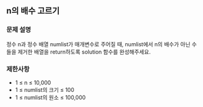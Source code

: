 ## n의 배수 고르기

### 문제 설명

정수 n과 정수 배열 numlist가 매개변수로 주어질 때, numlist에서 n의 배수가 아닌 수들을 제거한 배열을 return하도록 solution 함수를 완성해주세요.

### 제한사항

* 1 ≤ n ≤ 10,000
* 1 ≤ numlist의 크기 ≤ 100
* 1 ≤ numlist의 원소 ≤ 100,000
